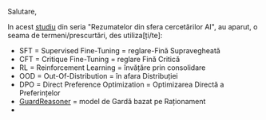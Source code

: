 Salutare,

In acest [studiu](https://www.linkedin.com/pulse/ai-research-roundup-safety-scaling-multimodal-breakthroughs-dynuf/) din seria "Rezumatelor din sfera cercetărilor AI", au aparut, o seama de termeni/prescurtări, des utiliza[ți/te]:

 - SFT = Supervised Fine-Tuning = reglare-Fină Supravegheată
 - CFT = Critique Fine-Tuning   = reglare Fină Critică
 - RL  = Reinforcement Learning = învățăre prin consolidare
 - OOD = Out-Of-Distribution    = în afara Distribuției
 - DPO = Direct Preference Optimization = Optimizarea Directă a Preferințelor
 - [GuardReasoner](https://arxiv.org/html/2501.18492v1)         = model de Gardă bazat pe Raționament
 - 
